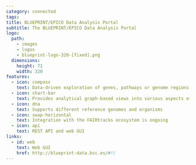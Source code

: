 ```yaml
---
category: connected
tags:
title: BLUEPRINT/EPICO Data Analysis Portal
subtitle: The BLUEPRINT/EPICO Data Analysis Portal
logo:
  path:
    - images
    - logos
    - blueprint-logo-320-[fixed].png
  dimensions:
    height: 71
    width: 320
features:
  - icon: compass
    text: Data-driven exploration of genes, pathways or genome regions across the BLUEPRINT datasets
  - icon: chart-bar
    text: Provides analytical graph-based views into various aspects of the track data
  - icon: dna
    text: Supports different reference genomes and organisms
  - icon: swap-horizontal
    text: Integration with the FAIRtracks ecosystem is ongoing
  - icon: api
    text: REST API and web GUI
links:
  - id: web
    text: Web GUI
    href: http://blueprint-data.bsc.es/#!/
---
```


